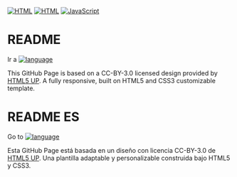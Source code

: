 [![HTML](https://img.shields.io/badge/HTML-5-blue)](https://html.spec.whatwg.org) [![HTML](https://img.shields.io/badge/CSS-3-blue)](https://www.w3.org/TR/2001/WD-css3-roadmap-20010523) [![JavaScript](https://img.shields.io/badge/JavaScript-YES-brightgreen)](https://developer.mozilla.org/es/docs/Web/JavaScript)

# README

Ir a [![language](https://img.shields.io/badge/language-ES-red)](#readme-es)

This GitHub Page is based on a CC-BY-3.0 licensed design provided by [HTML5 UP](https://html5up.net). A fully responsive, built on HTML5 and CSS3 customizable template.

# README ES

Go to [![language](https://img.shields.io/badge/language-EN-red)](#readme)

Esta GitHub Page está basada en un diseño con licencia CC-BY-3.0 de [HTML5 UP](https://html5up.net). Una plantilla adaptable y personalizable construida bajo HTML5 y CSS3.